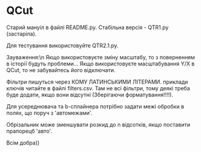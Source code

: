 QCut
====

Старий мануіл в файлі README.py.
Стабільна версія - QTR1.py (застаріла).

Для тестування використовуйте QTR2.1.py.

Зауваження:\n
Якщо використовуєте зміну масштабу, то з поверненням в історії будуть проблеми...
Якщо використовуєте масштабування Y/X в QCut, то не забувайтесь його відключати.

Фільтри пишуться через КОМУ ЛАТИНСЬКИМИ ЛІТЕРАМИ. приклади ключів читайте в файлі filters.csv.
Там не всі фільтри, тому деякі треба буде додати, якщо вони відсутні (Зберігаючи форматування!!!!).

Для усереднювача та b-сплайнера потрібно задати межі обробки в полях, що поруч з 'автомежами'.

Обрізальник може зменшувати розкид до n відсотків, якщо поставити прапорецб 'авто'.

Всім добра))

